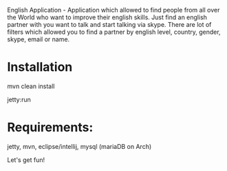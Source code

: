 English Application - Application which allowed to find people from all over the World who want to improve their english skills. Just find an english partner with you want to talk and start talking via skype. There are lot of filters which allowed you to find a partner by english level, country, gender, skype, email or name.


Installation
==============

mvn clean install


jetty:run


Requirements:
==============

jetty, mvn, eclipse/intellij, mysql (mariaDB on Arch)


Let's get fun!
